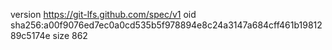 version https://git-lfs.github.com/spec/v1
oid sha256:a00f9076ed7ec0a0cd535b5f978894e8c24a3147a684cff461b1981289c5174e
size 862
